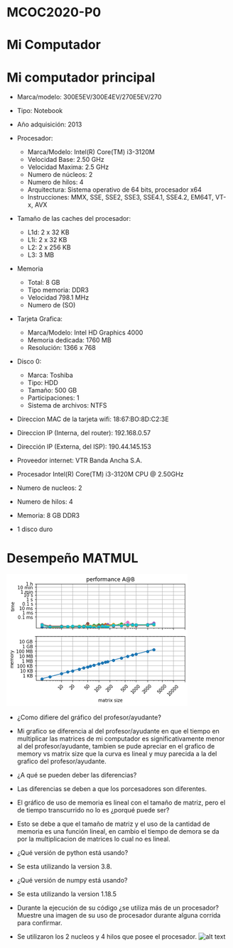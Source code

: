 # MCOC2020-P0

# Mi Computador
# Mi computador principal
* Marca/modelo:  300E5EV/300E4EV/270E5EV/270
* Tipo: Notebook
* Año adquisición: 2013
* Procesador:
  * Marca/Modelo: Intel(R) Core(TM) i3-3120M
  * Velocidad Base: 2.50 GHz
  * Velocidad Maxima: 2.5 GHz
  * Numero de núcleos: 2
  * Numero de hilos: 4
  * Arquitectura: Sistema operativo de 64 bits, procesador x64
  * Instrucciones: MMX, SSE, SSE2, SSE3, SSE4.1, SSE4.2, EM64T, VT-x, AVX
* Tamaño de las caches del procesador:
  * L1d: 2 x 32 KB
  * L1i: 2 x 32 KB
  * L2: 2 x 256 KB
  * L3: 3 MB
* Memoria
  * Total: 8 GB
  * Tipo memoria: DDR3
  * Velocidad 798.1 MHz
  * Numero de (SO)
* Tarjeta Grafica:
  * Marca/Modelo: Intel HD Graphics 4000
  * Memoria dedicada: 1760 MB
  * Resolución: 1366 x 768
* Disco 0:
  * Marca: Toshiba
  * Tipo: HDD
  * Tamaño: 500 GB
  * Participaciones: 1 
  * Sistema de archivos: NTFS


* Direccion MAC de la tarjeta wifi: 18:67:BO:8D:C2:3E
* Direccion IP (Interna, del router): 192.168.0.57
* Dirección IP (Externa, del ISP): 190.44.145.153
* Proveedor internet: VTR Banda Ancha S.A.

* Procesador Intel(R) Core(TM) i3-3120M CPU @ 2.50GHz
* Numero de nucleos: 2
* Numero de hilos: 4
* Memoria: 8 GB DDR3
* 1 disco duro

# Desempeño MATMUL
![alt text](https://github.com/jmbarriga1/MCOC2020-P0/blob/master/graphic.png?raw=true)
* ¿Como difiere del gráfico del profesor/ayudante?
 * Mi grafico se diferencia al del profesor/ayudante  en que el tiempo en multiplicar las matrices de mi computador es significativamente menor al del profesor/ayudante, tambien se pude apreciar en el grafico de memory vs matrix size que la curva es lineal y muy parecida a la del grafico del profesor/ayudante.
 
* ¿A qué se pueden deber las diferencias?
 * Las diferencias se deben a que los porcesadores son diferentes.

* El gráfico de uso de memoria es lineal con el tamaño de matriz, pero el de tiempo transcurrido no lo es ¿porqué puede ser?
 * Esto se debe a que el tamaño de matriz y el uso de la cantidad de memoria es una función lineal, en cambio el tiempo de demora se da por la multiplicacion de matrices lo cual no es lineal.
 
 * ¿Qué versión de python está usando?
  * Se esta utilizando la version 3.8.
 
 * ¿Qué versión de numpy está usando?
  * Se esta utilizando la version 1.18.5
 
 * Durante la ejecución de su código ¿se utiliza más de un procesador? Muestre una imagen de su uso de procesador durante alguna corrida     para confirmar.
  * Se utilizaron los 2 nucleos y 4 hilos que posee el procesador.
  ![alt text](link?raw=true)
  
